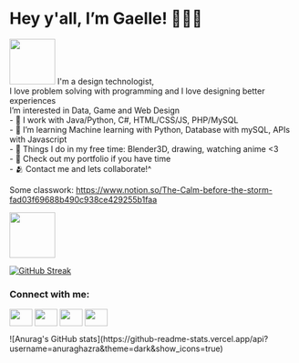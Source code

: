 <h1> Hey y'all, I’m Gaelle! 🧑🏾‍💻 </h1>
<img src="https://media.baamboozle.com/uploads/images/1006/1630619695_555518_gif-url.gif" width="80" height="80" />
I'm a design technologist, <br/>
I love problem solving with programming and I love designing better experiences <br/>
I’m interested in Data, Game and Web Design <br/>
- 🐇 I work with Java/Python, C#, HTML/CSS/JS, PHP/MySQL  <br/>
- 🌱 I’m learning Machine learning with Python, Database with mySQL, APIs with Javascript <br/>
- 💞️ Things I do in my free time: Blender3D, drawing, watching anime <3 <br/>
- 👀 Check out my portfolio if you have time <br/>
- 🫂 Contact me and lets collaborate!^

Some classwork: https://www.notion.so/The-Calm-before-the-storm-fad03f69688b490c938ce429255b1faa

<img src="https://i.redd.it/a2m0j6fav6b81.gif"  width="80" height="80" />


[![GitHub Streak](https://github-readme-streak-stats.herokuapp.com/?user=DenverCoder1)](https://git.io/streak-stats)
<h3 align="left">Connect with me:</h3>
<p align="left">
<a href="your link" target="blank"><img align="center" src="https://cdn.jsdelivr.net/npm/simple-icons@3.0.1/icons/twitter.svg" alt="" height="30" width="40" /></a>
<a href="your link" target="blank"><img align="center" src="https://cdn.jsdelivr.net/npm/simple-icons@3.0.1/icons/linkedin.svg" alt="" height="30" width="40" /></a>
<a href="your link" target="blank"><img align="center" src="https://cdn.jsdelivr.net/npm/simple-icons@3.0.1/icons/instagram.svg" alt="" height="30" width="40" /></a>
<a href="your link" target="blank"><img align="center" src="https://cdn.jsdelivr.net/npm/simple-icons@3.0.1/icons/youtube.svg" alt="" height="30" width="40" /></a>
</p>
![Anurag's GitHub stats](https://github-readme-stats.vercel.app/api?username=anuraghazra&theme=dark&show_icons=true)
<!---
hmm what you searching for in here 👀
--->
